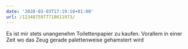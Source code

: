 ```yaml
---
date: '2020-03-03T17:19:10+01:00'
url: /1234875977718611973/
---
```

Es ist mir stets unangenehm Toilettenpapier zu kaufen. Vorallem in einer Zeit wo das Zeug gerade palettenweise gehamstert wird
